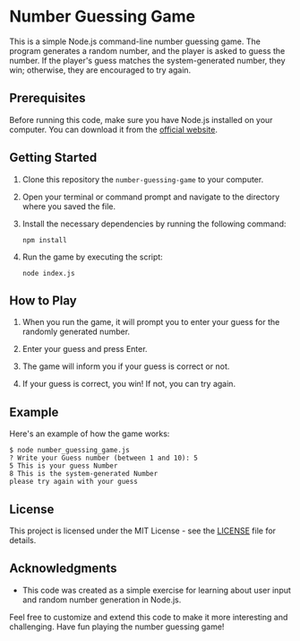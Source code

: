# Number Guessing Game

This is a simple Node.js command-line number guessing game. The program generates a random number, and the player is asked to guess the number. If the player's guess matches the system-generated number, they win; otherwise, they are encouraged to try again.

## Prerequisites

Before running this code, make sure you have Node.js installed on your computer. You can download it from the [official website](https://nodejs.org/).

## Getting Started

1. Clone this repository the `number-guessing-game` to your computer.

2. Open your terminal or command prompt and navigate to the directory where you saved the file.

3. Install the necessary dependencies by running the following command:
   ```
   npm install 
   ```

4. Run the game by executing the script:
   ```
   node index.js
   ```

## How to Play

1. When you run the game, it will prompt you to enter your guess for the randomly generated number.

2. Enter your guess and press Enter.

3. The game will inform you if your guess is correct or not.

4. If your guess is correct, you win! If not, you can try again.

## Example

Here's an example of how the game works:
```
$ node number_guessing_game.js
? Write your Guess number (between 1 and 10): 5
5 This is your guess Number
8 This is the system-generated Number
please try again with your guess
```

## License

This project is licensed under the MIT License - see the [LICENSE](LICENSE) file for details.

## Acknowledgments

- This code was created as a simple exercise for learning about user input and random number generation in Node.js.

Feel free to customize and extend this code to make it more interesting and challenging. Have fun playing the number guessing game!
